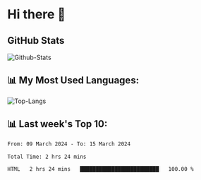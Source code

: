# Hi there 👋

## GitHub Stats
![Github-Stats](https://github-readme-stats-sigma-five.vercel.app/api?username=ltorson&show_icons=true&theme=radical&count_private=true)

## 📊 My Most Used Languages:
![Top-Langs](https://github-readme-stats-sigma-five.vercel.app/api/top-langs/?username=LTorson&layout=compact&langs_count=10)

## 📊 Last week's Top 10:
<!--START_SECTION:waka-->

```txt
From: 09 March 2024 - To: 15 March 2024

Total Time: 2 hrs 24 mins

HTML   2 hrs 24 mins   █████████████████████████   100.00 %
```

<!--END_SECTION:waka-->
